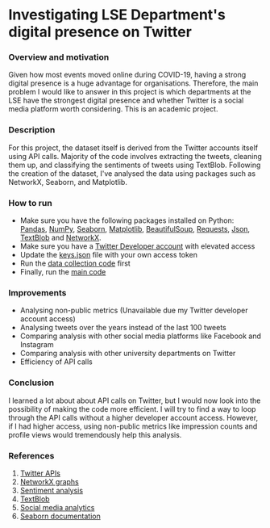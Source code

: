 # Investigating LSE Department's digital presence on Twitter

### Overview and motivation
Given how most events moved online during COVID-19, having a strong digital presence is a huge advantage for organisations. Therefore, the main problem I would like to answer in this project is which departments at the LSE have the strongest digital presence and whether Twitter is a social media platform worth considering. This is an academic project.

### Description
For this project, the dataset itself is derived from the Twitter accounts itself using API calls. Majority of the code involves extracting the tweets, cleaning them up, and classifying the sentiments of tweets using TextBlob. Following the creation of the dataset, I've analysed the data using packages such as NetworkX, Seaborn, and Matplotlib.

### How to run
- Make sure you have the following packages installed on Python: [Pandas](https://pandas.pydata.org/docs/getting_started/install.html), [NumPy](https://numpy.org/install/), [Seaborn](https://seaborn.pydata.org/installing.html), [Matplotlib](https://matplotlib.org/stable/users/installing/index.html), [BeautifulSoup](https://pypi.org/project/beautifulsoup4/), [Requests](https://pypi.org/project/requests/), [Json](https://pypi.org/project/jsonlib/), [TextBlob](https://textblob.readthedocs.io/en/dev/install.html) and [NetworkX](https://networkx.org/documentation/stable/install.html).
- Make sure you have a [Twitter Developer account](https://developer.twitter.com/en) with elevated access
- Update the [keys.json](https://github.com/RS201918703/Twitter-Analytics/blob/main/keys.json) file with your own access token
- Run the [data collection code](https://github.com/RS201918703/Twitter-Analytics/blob/main/Data%20collection%20code.ipynb) first
- Finally, run the [main code](https://github.com/RS201918703/Twitter-Analytics/blob/main/Project%20code.ipynb)

### Improvements
- Analysing non-public metrics (Unavailable due my Twitter developer account access)
- Analysing tweets over the years instead of the last 100 tweets
- Comparing analysis with other social media platforms like Facebook and Instagram
- Comparing analysis with other university departments on Twitter
- Efficiency of API calls

### Conclusion
I learned a lot about about API calls on Twitter, but I would now look into the possibility of making the code more efficient. I will try to find a way to loop through the API calls without a higher developer account access. However, if I had higher access, using non-public metrics like impression counts and profile views would tremendously help this analysis.

### References
1. [Twitter APIs](https://developer.twitter.com/en/docs/twitter-api)
2. [NetworkX graphs](https://medium.com/future-vision/visualizing-twitter-interactions-with-networkx-a391da239af5)
3. [Sentiment analysis](https://towardsdatascience.com/step-by-step-twitter-sentiment-analysis-in-python-d6f650ade58d)
4. [TextBlob](https://towardsdatascience.com/my-absolute-go-to-for-sentiment-analysis-textblob-3ac3a11d524)
5. [Social media analytics](https://netbasequid.com/blog/what-is-social-media-analytics-why-is-it-important/)
6. [Seaborn documentation](https://seaborn.pydata.org/)
